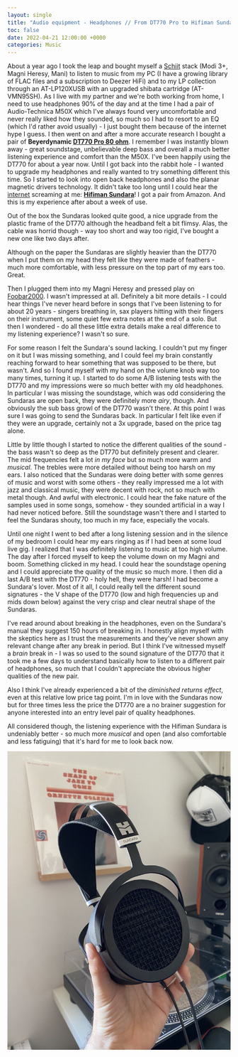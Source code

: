 ```yaml
---
layout: single
title: "Audio equipment - Headphones // From DT770 Pro to Hifiman Sundara - My experience"
toc: false
date: 2022-04-21 12:00:00 +0000
categories: Music
---
```


About a year ago I took the leap and bought myself a [Schiit](https://www.schiit.com/) stack (Modi 3+, Magni Heresy, Mani) to listen to music from my PC (I have a growing library of FLAC files and a subscription to Deezer HiFi) and to my LP collection through an AT-LP120XUSB with an upgraded shibata cartridge (AT-VMN95SH).
As I live with my partner and we're both working from home, I need to use headphones 90% of the day and at the time I had a pair of Audio-Technica M50X which I've always found very uncomfortable and never really liked how they sounded, so much so I had to resort to an EQ (which I'd rather avoid usually) - I just bought them because of the internet hype I guess. I then went on and after a more accurate research I bought a pair of **Beyerdynamic [DT770 Pro 80 ohm](https://global.beyerdynamic.com/dt-770-pro.html)**. I remember I was instantly blown away - great soundstage, unbelievable deep bass and overall a much better listening experience and comfort than the M50X. I've been happily using the DT770 for about a year now.
Until I got back into the rabbit hole - I wanted to upgrade my headphones and really wanted to try something different this time. So I started to look into open back headphones and also the planar magnetic drivers technology. It didn't take too long until I could hear the [internet](https://www.reddit.com/r/headphones/)  screaming at me: **[Hifiman Sundara](https://hifiman.com/products/detail/286)**! 
I got a pair from Amazon. And this is my experience after about a week of use.

Out of the box the Sundaras looked quite good, a nice upgrade from the plastic frame of the DT770 although the headband felt a bit flimsy. Alas, the cable was horrid though - way too short and way too rigid, I've bought a new one like two days after.

Although on the paper the Sundaras are slightly heavier than the DT770 when I put them on my head they felt like they were made of feathers - much more comfortable, with less pressure on the top part of my ears too. Great.

Then I plugged them into my Magni Heresy and pressed play on [Foobar2000](https://www.foobar2000.org/). I wasn't impressed at all. Definitely a bit more details - I could hear things I've never heard before in songs that I've been listening to for about 20 years - singers breathing in, sax players hitting with their fingers on their instrument, some quiet few extra notes at the end of a solo. But then I wondered - do all these little extra details make a real difference to my listening experience? I wasn't so sure.

For some reason I felt the Sundara's sound lacking. I couldn't put my finger on it but I was missing something, and I could feel my brain constantly reaching forward to hear something that was supposed to be there, but wasn't. And so I found myself with my hand on the volume knob way too many times, turning it up.
I started to do some A/B listening tests with the DT770 and my impressions were so much better with my old headphones. In particular I was missing the soundstage, which was odd considering the Sundaras are open back, they were definitely more *airy*, though. And obviously the sub bass growl of the DT770 wasn't there. At this point I was sure I was going to send the Sundaras back. In particular I felt like even if they were an upgrade, certainly not a 3x upgrade, based on the price tag alone.

Little by little though I started to notice the different qualities of the sound - the bass wasn't so deep as the DT770 but definitely present and clearer. The mid frequencies felt a lot *in my face* but so much more warm and *musical*. The trebles were more detailed without being too harsh on my ears.
I also noticed that the Sundaras were doing better with some genres of music and worst with some others - they really impressed me a lot with jazz and classical music, they were decent with rock, not so much with metal though. And awful with electronic. I could hear the fake nature of the samples used in some songs, somehow - they sounded artificial in a way I had never noticed before. Still the soundstage wasn't there and I started to feel the Sundaras shouty, too much in my face, especially the vocals.

Until one night I went to bed after a long listening session and in the silence of my bedroom I could hear my ears ringing as if I had been at some loud live gig. I realized that I was definitely listening to music at too high volume.
The day after I forced myself to keep the volume down on my Magni and boom. Something clicked in my head. I could hear the soundstage opening and I could appreciate the quality of the music so much more. I then did a last A/B test with the DT770 - holy hell, they were harsh! I had become a Sundara's lover. Most of it all, I could really tell the different sound signatures - the V shape of the DT770 (low and high frequencies up and mids down below) against the very crisp and clear neutral shape of the Sundaras.

I've read around about breaking in the headphones, even on the Sundara's manual they suggest 150 hours of breaking in. I honestly align myself with the skeptics here as I trust the measurements and they've never shown any relevant change after any break in period. But I think I've witnessed myself a *brain* break in - I was so used to the sound signature of the DT770 that it took me a few days to understand basically how to listen to a different pair of headphones, so much that I couldn't appreciate the obvious higher qualities of the new pair.

Also I think I've already experienced a bit of the *diminished returns effect*, even at this relative low price tag point. I'm in love with the Sundaras now but for three times less the price the DT770 are a no brainer suggestion for anyone interested into an entry level pair of quality headphones.

All considered though, the listening experience with the Hifiman Sundara is undeniably better - so much more *musical* and open (and also comfortable and less fatiguing) that it's hard for me to look back now.

![Hifiman Sundara](/assets/images/sundaras_01.jpg)